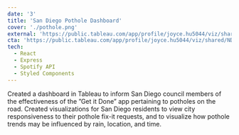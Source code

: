 ```yaml
---
date: '3'
title: 'San Diego Pothole Dashboard'
cover: './pothole.png'
external: 'https://public.tableau.com/app/profile/joyce.hu5044/viz/shared/NDM523XGJ'
cta: 'https://public.tableau.com/app/profile/joyce.hu5044/viz/shared/NDM523XGJ'
tech:
  - React
  - Express
  - Spotify API
  - Styled Components
---
```


Created a dashboard in Tableau to inform San Diego council members of the effectiveness of the ”Get it Done” app pertaining to potholes on the road. Created visualizations for San Diego residents to view city responsiveness to their pothole fix-it requests, and to visualize how pothole trends may be influenced by rain, location, and time.
